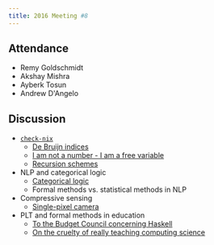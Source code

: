 ```yaml
---
title: 2016 Meeting #8
---
```


## Attendance

* Remy Goldschmidt
* Akshay Mishra
* Ayberk Tosun
* Andrew D'Angelo

## Discussion

* [`check-nix`][check-nix]
  * [De Bruijn indices][]
  * [I am not a number - I am a free variable][]
  * [Recursion schemes][]
* NLP and categorical logic
  * [Categorical logic][]
  * Formal methods vs. statistical methods in NLP
* Compressive sensing
  * [Single-pixel camera][]
* PLT and formal methods in education
  * [To the Budget Council concerning Haskell][]
  * [On the cruelty of really teaching computing science][]

[check-nix]:
    https://github.com/taktoa/check-nix
[De Bruijn indices]:
    https://en.wikipedia.org/wiki/De_Bruijn_index
[I am not a number - I am a free variable]:
    http://www.cs.ru.nl/~james/RESEARCH/haskell2004.pdf
[Recursion schemes]:
    https://hackage.haskell.org/package/recursion-schemes
[Categorical logic]:
    http://www.cambridge.org/us/academic/subjects/mathematics/logic-categories-and-sets/introduction-higher-order-categorical-logic
[Single-pixel camera]:
    http://dsp.rice.edu/cscamera
[To the Budget Council concerning Haskell]:
    http://www.cs.utexas.edu/users/EWD/OtherDocs/To%20the%20Budget%20Council%20concerning%20Haskell.pdf
[On the cruelty of really teaching computing science]:
    https://www.cs.utexas.edu/users/EWD/transcriptions/EWD10xx/EWD1036.html
